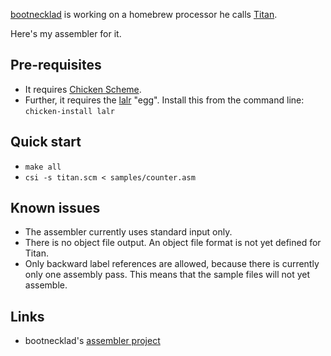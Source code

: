 [bootnecklad](https://github.com/bootnecklad) is working on a homebrew processor
he calls [Titan](http://marc.cleave.me.uk/cpu/index.htm).

Here's my assembler for it.

## Pre-requisites ##

 * It requires [Chicken Scheme](http://call-cc.org/).
 * Further, it requires the [lalr](http://wiki.call-cc.org/eggref/4/lalr) "egg".
   Install this from the command line: `chicken-install lalr`

## Quick start ##

 * `make all`
 * `csi -s titan.scm < samples/counter.asm`

## Known issues ##

 * The assembler currently uses standard input only.
 * There is no object file output. An object file format is not yet defined for Titan.
 * Only backward label references are allowed, because there is currently
   only one assembly pass. This means that the sample files will not yet assemble.

## Links ##

 * bootnecklad's [assembler project](https://github.com/bootnecklad/Titan-Assembler)

